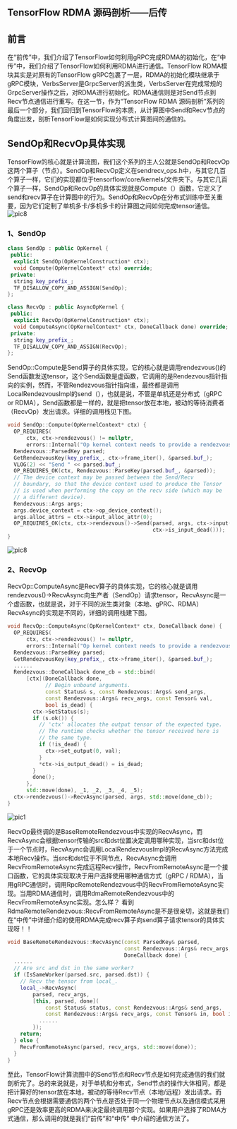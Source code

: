 ## **TensorFlow RDMA 源码剖析——后传** 

## **前言**

在“前传”中，我们介绍了TensorFlow如何利用gRPC完成RDMA的初始化，在“中传”中，我们介绍了TensorFlow如何利用RDMA进行通信。TensorFlow RDMA模块其实是对原有的TensorFlow gRPC包裹了一层，RDMA的初始化模块继承于gRPC模块，VerbsServer是GrpcServer的派生类，VerbsServer在完成常规的GrpcServer操作之后，对RDMA进行初始化。RDMA通信则是对Send节点到Recv节点通信进行重写。在这一节，作为“TensorFlow RDMA 源码剖析”系列的最后一个部分，我们回归到TensorFlow的本质，从计算图中Send和Recv节点的角度出发，剖析TensorFlow是如何实现分布式计算图间的通信的。

## **SendOp和RecvOp具体实现** 

TensorFlow的核心就是计算流图，我们这个系列的主人公就是SendOp和RecvOp这两个算子（节点）。SendOp和RecvOp定义在sendrecv_ops.h中，与其它几百个算子一样，它们的实现都位于tensorflow/core/kernels/文件夹下。与其它几百个算子一样，SendOp和RecvOp的具体实现就是Compute（）函数，它定义了send和recv算子在计算图中的行为。SendOp和RecvOp在分布式训练中至关重要，因为它们定制了单机多卡/多机多卡的计算图之间如何完成tensor通信。
![pic8](http://git.code.oa.com/paichen/TensorFlow-source/raw/master/TensorFlow%20RDMA/pic/pic1.png)
### **1、SendOp** 

```cpp
class SendOp : public OpKernel {
 public:
  explicit SendOp(OpKernelConstruction* ctx);
  void Compute(OpKernelContext* ctx) override;
 private:
  string key_prefix_;
  TF_DISALLOW_COPY_AND_ASSIGN(SendOp);
};

class RecvOp : public AsyncOpKernel {
 public:
  explicit RecvOp(OpKernelConstruction* ctx);
  void ComputeAsync(OpKernelContext* ctx, DoneCallback done) override;
 private:
  string key_prefix_;
  TF_DISALLOW_COPY_AND_ASSIGN(RecvOp);
};
```

SendOp::Compute是Send算子的具体实现，它的核心就是调用rendezvous()的Send函数发送tensor，这个Send函数是虚函数，它调用的是Rendezvous指针指向的实例，然而，不管Rendezvous指针指向谁，最终都是调用LocalRendezvousImpl的send（），也就是说，不管是单机还是分布式（gRPC or RDMA），Send函数都是一样的，就是把tensor放在本地，被动的等待消费者（RecvOp）发出请求。详细的调用栈见下图。

```cpp
void SendOp::Compute(OpKernelContext* ctx) {
  OP_REQUIRES(
      ctx, ctx->rendezvous() != nullptr,
      errors::Internal("Op kernel context needs to provide a rendezvous."));
  Rendezvous::ParsedKey parsed;
  GetRendezvousKey(key_prefix_, ctx->frame_iter(), &parsed.buf_);
  VLOG(2) << "Send " << parsed.buf_;
  OP_REQUIRES_OK(ctx, Rendezvous::ParseKey(parsed.buf_, &parsed));
  // The device context may be passed between the Send/Recv
  // boundary, so that the device context used to produce the Tensor
  // is used when performing the copy on the recv side (which may be
  // a different device).
  Rendezvous::Args args;
  args.device_context = ctx->op_device_context();
  args.alloc_attrs = ctx->input_alloc_attr(0);
  OP_REQUIRES_OK(ctx, ctx->rendezvous()->Send(parsed, args, ctx->input(0),
                                              ctx->is_input_dead()));
}
```

![pic8](http://git.code.oa.com/paichen/TensorFlow-source/raw/master/TensorFlow%20RDMA/pic/pic8.png)

### **2、RecvOp** 

RecvOp::ComputeAsync是Recv算子的具体实现，它的核心就是调用rendezvous()->RecvAsync向生产者（SendOp）请求tensor，RecvAsync是一个虚函数，也就是说，对于不同的派生类对象（本地、gPRC、RDMA）RecvAsync的实现是不同的，详细的调用栈建下图。

```cpp
void RecvOp::ComputeAsync(OpKernelContext* ctx, DoneCallback done) {
  OP_REQUIRES(
      ctx, ctx->rendezvous() != nullptr,
      errors::Internal("Op kernel context needs to provide a rendezvous."));
  Rendezvous::ParsedKey parsed;
  GetRendezvousKey(key_prefix_, ctx->frame_iter(), &parsed.buf_);
  ......
  Rendezvous::DoneCallback done_cb = std::bind(
      [ctx](DoneCallback done,
            // Begin unbound arguments.
            const Status& s, const Rendezvous::Args& send_args,
            const Rendezvous::Args& recv_args, const Tensor& val,
            bool is_dead) {
        ctx->SetStatus(s);
        if (s.ok()) {
          // 'ctx' allocates the output tensor of the expected type.
          // The runtime checks whether the tensor received here is
          // the same type.
          if (!is_dead) {
            ctx->set_output(0, val);
          }
          *ctx->is_output_dead() = is_dead;
        }
        done();
      },
      std::move(done), _1, _2, _3, _4, _5);
  ctx->rendezvous()->RecvAsync(parsed, args, std::move(done_cb));
}
```

![pic1](http://git.code.oa.com/paichen/TensorFlow-source/raw/master/TensorFlow%20RDMA/pic/pic7.png)

RecvOp最终调的是BaseRemoteRendezvous中实现的RecvAsync，而RecvAsync会根据tensor传输的src和dst位置决定调用哪种实现，当src和dst位于一个节点时，RecvAsync会调用LocalRendezvousImpl的RecvAsync方法完成本地Recv操作。当src和dst位于不同节点，RecvAsync会调用RecvFromRemoteAsync完成远程Recv操作，RecvFromRemoteAsync是一个接口函数，它的具体实现取决于用户选择使用哪种通信方式（gRPC / RDMA），当用gRPC通信时，调用RpcRemoteRendezvous中的RecvFromRemoteAsync实现。当用RDMA通信时，调用RdmaRemoteRendezvous中的RecvFromRemoteAsync实现。怎么样？ 看到RdmaRemoteRendezvous::RecvFromRemoteAsync是不是很亲切，这就是我们在“中传”中详细介绍的使用RDMA完成recv算子向send算子请求tensor的具体实现呀！！

```cpp
void BaseRemoteRendezvous::RecvAsync(const ParsedKey& parsed,
                                     const Rendezvous::Args& recv_args,
                                     DoneCallback done) {
  ......
  // Are src and dst in the same worker?
  if (IsSameWorker(parsed.src, parsed.dst)) {
    // Recv the tensor from local_.
    local_->RecvAsync(
        parsed, recv_args,
        [this, parsed, done](
            const Status& status, const Rendezvous::Args& send_args,
            const Rendezvous::Args& recv_args, const Tensor& in, bool is_dead) {
          ......
        });
    return;
  } else {
    RecvFromRemoteAsync(parsed, recv_args, std::move(done));
  }
}
```

至此，TensorFlow计算流图中的Send节点和Recv节点是如何完成通信的我们就剖析完了。总的来说就是，对于单机和分布式，Send节点的操作大体相同，都是把计算好的tensor放在本地，被动的等待Recv节点（本地/远程）发出请求。而Recv节点会根据需要通信的两个节点是否处于同一个物理节点以及通信模式采用gRPC还是效率更高的RDMA来决定最终调用那个实现。如果用户选择了RDMA方式通信，那么调用的就是我们“前传”和“中传” 中介绍的通信方法了。
